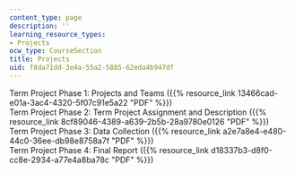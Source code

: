 ```yaml
---
content_type: page
description: ''
learning_resource_types:
- Projects
ocw_type: CourseSection
title: Projects
uid: f8da71dd-3e4a-55a2-5885-62eda4b947df
---
```


Term Project Phase 1: Projects and Teams ({{% resource_link 13466cad-e01a-3ac4-4320-5f07c91e5a22 "PDF" %}})  
Term Project Phase 2: Term Project Assignment and Description ({{% resource_link 8cf89046-4389-a639-2b5b-28a9780e0126 "PDF" %}})  
Term Project Phase 3: Data Collection ({{% resource_link a2e7a8e4-e480-44c0-36ee-db98e8758a7f "PDF" %}})  
Term Project Phase 4: Final Report ({{% resource_link d18337b3-d8f0-cc8e-2934-a77e4a8ba78c "PDF" %}})